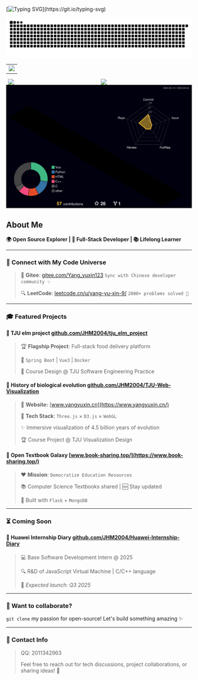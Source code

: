 [![Typing SVG](https://readme-typing-svg.herokuapp.com?font=Fira+Code&size=25&pause=1000&center=true&vCenter=true&multiline=true&width=1000&lines=Hey+friends!+I'm+JHM2004%2C+a+developer+from+Tianjin+University.)](https://git.io/typing-svg)

<picture>
  <source media="(prefers-color-scheme: dark)" srcset="https://raw.githubusercontent.com/JHM2004/JHM2004/output/github-contribution-grid-snake-dark.svg">
  <source media="(prefers-color-scheme: light)" srcset="https://raw.githubusercontent.com/JHM2004/JHM2004/output/github-contribution-grid-snake.svg">
  <img alt="github contribution grid snake animation" src="https://raw.githubusercontent.com/JHM2004/JHM2004/output/github-contribution-grid-snake.svg">
</picture>

<table>
  <tr>
    <td>
      <picture>
        <source media="(prefers-color-scheme: dark)" srcset="https://github-readme-activity-graph.vercel.app/graph?username=JHM2004&theme=xcode&bg_color=FF000000&hide_border=true" />
        <source media="(prefers-color-scheme: light)" srcset="https://github-readme-activity-graph.vercel.app/graph?username=JHM2004&theme=xcode&bg_color=FF000000&color=000000&hide_border=true" />
        <img src="https://github-readme-activity-graph.vercel.app/graph?username=JHM2004&theme=xcode&bg_color=FF000000&hide_border=true" />
      </picture>
    </td>
  </tr>
</table>


<div style="display: flex; justify-content: space-around; align-items: center;">
  <img src="https://stats.justsong.cn/api/leetcode/?username=JHM2004&theme=dark" style="width: 48%; height: auto;" />
  <img src="https://stats.justsong.cn/api/bilibili/?id=1959928946&theme=dark" style="width: 48%; height: auto;" />
</div>

<!-- profile-3d-contrib 3D 贡献图-->
<picture>
  <source media="(prefers-color-scheme: dark)" srcset="https://github.com/JHM2004/JHM2004/blob/main/profile-3d-contrib/profile-night-rainbow.svg" />
  <source media="(prefers-color-scheme: light)" srcset="https://github.com/JHM2004/JHM2004/blob/main/profile-3d-contrib/profile-gitblock.svg" />
  <img src="https://github.com/JHM2004/JHM2004/blob/main/profile-3d-contrib/profile-night-rainbow.svg" />
</picture>

## About Me

**🌍 Open Source Explorer | 🚀 Full-Stack Developer | 📚 Lifelong Learner**

------

### 🔗 Connect with My Code Universe

> 👥 **Gitee**: [gitee.com/Yang_yuxin123](https://gitee.com/Yang_yuxin123)  `Sync with Chinese developer community ✨`
>
> 🔍 **LeetCode**: [leetcode.cn/u/yang-yu-xin-9/](https://leetcode.cn/u/yang-yu-xin-9/) `2000+ problems solved 🚀`

------

### 🎓 Featured Projects

#### 🍔 **TJU elm project** [github.com/JHM2004/tju_elm_project](https://github.com/JHM2004/tju_elm_project)

> 🏆 **Flagship Project**: Full-stack food delivery platform
>
> 🔧 `Spring Boot` | `Vue3` | `Docker`
>
> 🚚  Course Design @ TJU Software Engineering Practice

#### 🌿 **History of biological evolution** [github.com/JHM2004/TJU-Web-Visualization](https://github.com/JHM2004/TJU-Web-Visualization)

> 🌴 **Website:** [www.yangyuxin.cn](https://www.yangyuxin.cn/)
>
> 🎨 **Tech Stack**: `Three.js` × `D3.js` × `WebGL`
>
> ✨ Immersive visualization of 4.5 billion years of evolution
>
> 🏆 Course Project @ TJU Visualization Design

#### 📖 **Open Textbook Galaxy** [www.book-sharing.top/](https://www.book-sharing.top/)

> ❤️ **Mission**: `Democratize Education Resources`
>
> 📚 Computer Science Textbooks shared | 🆕 Stay updated
>
> 🔭 Built with `Flask` + `MongoDB` 

------

### ⏳ Coming Soon

#### 🏢 **Huawei Internship Diary** [github.com/JHM2004/Huawei-Internship-Diary](https://github.com/JHM2004/Huawei-Internship-Diary)

> 💻 Base Software Development Intern @ 2025
>
> 🔍 R&D of JavaScript Virtual Machine | C/C++ language
>
> 📅 *Expected launch: Q3 2025*

------

### 🌈 Want to collaborate?

`git clone` my passion for open-source! Let's build something amazing ✨

------

### 📩 Contact Info

>QQ: 2011342963
>
>Feel free to reach out for tech discussions, project collaborations, or sharing ideas! 🚀

<!-- 语言统计 <img src="https://github-readme-stats.vercel.app/api/top-langs/?username=JHM2004&size_weight=0.5&count_weight=0.5&langs_count=8&layout=compact&show_icons=true&theme=merko&border_radius=8"/> -->
